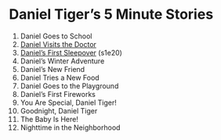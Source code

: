 
Daniel Tiger’s 5 Minute Stories
===============================

1. Daniel Goes to School
2. [Daniel Visits the Doctor](https://www.amazon.com/gp/video/detail/B009C47S3M/ref=stream_prime_hd_ep?autoplay=1&t=1405)
3. [Daniel’s First Sleepover](https://www.amazon.com/gp/video/detail/B00BOLFITW/ref=stream_prime_hd_ep?autoplay=1&t=0) (s1e20)
4. Daniel’s Winter Adventure
5. Daniel’s New Friend
6. Daniel Tries a New Food
7. Daniel Goes to the Playground
8. Daniel’s First Fireworks
9. You Are Special, Daniel Tiger!
10. Goodnight, Daniel Tiger
11. The Baby Is Here!
12. Nighttime in the Neighborhood
